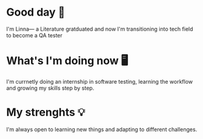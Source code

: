# Good day 🐾
I'm Linna— a Literature gratduated and now I'm transitioning into tech field to become a QA tester
# What's I'm doing now 🖥️
I'm currnetly doing an internship in software testing, learning the workflow and growing my skills step by step.
# My strenghts 💡
I'm always open to learning new things and adapting to different challenges. 

